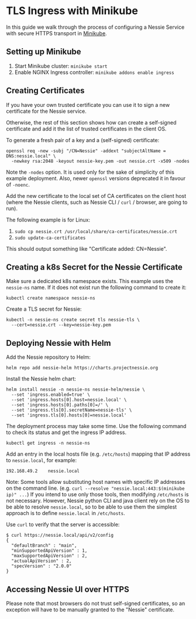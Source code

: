 # TLS Ingress with Minikube

In this guide we walk through the process of configuring a Nessie Service with secure HTTPS transport in
[Minikube](https://minikube.sigs.k8s.io/docs/).

## Setting up Minikube

1. Start Minikube cluster: `minikube start`
2. Enable NGINX Ingress controller: `minikube addons enable ingress`

## Creating Certificates

If you have your own trusted certificate you can use it to sign a new certificate for the Nessie service.

Otherwise, the rest of this section shows how can create a self-signed certificate and add it the list of trusted
certificates in the client OS.

To generate a fresh pair of a key and a (self-signed) certificate:

```shell
openssl req -new -subj "/CN=Nessie" -addext "subjectAltName = DNS:nessie.local" \
  -newkey rsa:2048 -keyout nessie-key.pem -out nessie.crt -x509 -nodes
```

Note the `-nodes` option. It is used only for the sake of simplicity of this example deployment. Also, newer `openssl`
versions deprecated it in favour of `-noenc`.

Add the new certificate to the local set of CA certificates on the client host (where the Nessie clients,
such as Nessie CLI / `curl` / browser, are going to run).

The following example is for Linux:

1. `sudo cp nessie.crt /usr/local/share/ca-certificates/nessie.crt`
2. `sudo update-ca-certificates`

This should output something like "Certificate added: CN=Nessie".

## Creating a k8s Secret for the Nessie Certificate

Make sure a dedicated k8s namespace exists. This example uses the `nessie-ns` name. If it does not exist run the
following command to create it:

```shell
kubectl create namespace nessie-ns
```

Create a TLS secret for Nessie:

```shell
kubectl -n nessie-ns create secret tls nessie-tls \
  --cert=nessie.crt --key=nessie-key.pem
```

## Deploying Nessie with Helm

Add the Nessie repository to Helm:

```shell
helm repo add nessie-helm https://charts.projectnessie.org
```

Install the Nessie helm chart:

```shell
helm install nessie -n nessie-ns nessie-helm/nessie \
  --set 'ingress.enabled=true' \              
  --set 'ingress.hosts[0].host=nessie.local' \
  --set 'ingress.hosts[0].paths[0]=/' \         
  --set 'ingress.tls[0].secretName=nessie-tls' \
  --set 'ingress.tls[0].hosts[0]=nessie.local'
```

The deployment process may take some time. Use the following command to check its status and get the ingress IP address.

```shell
kubectl get ingress -n nessie-ns
```

Add an entry in the local hosts file (e.g. `/etc/hosts`) mapping that IP address to `nessie.local`, for example:

```shell
192.168.49.2	nessie.local
```

Note: Some tools allow substituting host names with specific IP addresses on the command line.
(e.g. `curl --resolve "nessie.local:443:$(minikube ip)" ...`) If you intend to use only those tools, then modifying
`/etc/hosts` is not necessary. However, Nessie python CLI and java client rely on the OS to be able to resolve
`nessie.local`, so to be able to use them the simplest approach is to define `nessie.local` in `/etc/hosts`.

Use `curl` to verify that the server is accessible:

```shell
$ curl https://nessie.local/api/v2/config
{
  "defaultBranch" : "main",
  "minSupportedApiVersion" : 1,
  "maxSupportedApiVersion" : 2,
  "actualApiVersion" : 2,
  "specVersion" : "2.0.0"
}
```

## Accessing Nessie UI over HTTPS

Please note that most browsers do not trust self-signed certificates, so an exception will have to be manually
granted to the "Nessie" certificate.
